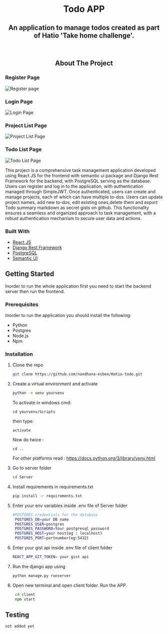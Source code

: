                       
<br/>
<div align="center">

# Todo APP
## An application to manage todos created as part of Hatio 'Take home challenge'.

<br/>

 ## About The Project
 </div>
 
 ### Register Page
![Register page](https://github.com/user-attachments/assets/8e6e85b1-fc06-4cc4-9741-d0866b3c3320)
### Login Page
![Login Page](https://github.com/user-attachments/assets/171011ce-27e5-45d0-9441-0c792a2b20c4)
### Project List Page
![Project List Page](https://github.com/user-attachments/assets/96fd715a-7022-46a3-89d7-a65c38f4e511)

### Todo List Page
![Todo List Page](https://github.com/user-attachments/assets/38d6dd81-cece-4d8f-b624-5503b64e2c2e)





This project is a comprehensive task management application developed using React JS for the frontend with semantic ui package and Django Rest Framework for the backend, with PostgreSQL serving as the database.
Users can register and log in to the application, with authentication managed through SimpleJWT. Once authenticated, users can create and manage projects, each of which can have multiple to-dos. Users can update project names, add new to-dos, edit existing ones,delete them and export Todo summary markdown as secret gists on github. This functionality ensures a seamless and organized approach to task management, with a robust authentication mechanism to secure user data and actions.
 ### Built With

- [React JS](https://react.dev/)
- [Django Rest Framework](https://www.django-rest-framework.org/)
- [PostgreSQL](https://www.postgresql.org)
- [Semantic UI](https://semantic-ui.com/)
 ## Getting Started

Inorder to run the whole application first you need to start the backend server then run the frontend.
 ### Prerequisites

Inorder to run the application you should install the following:
- Python
- Postgres
- Node.js
- Npm
 ### Installation

1. Clone the repo
   ```sh
   git clone https://github.com/nandhana-esbee/Hatio-todo.git
   ```
2. Create a virtual environment and activate
   ```sh
   python -m venv yourvenv
   ```
   To activate in windows cmd:
   ```
   cd yourvenv/Scripts
   ```
   then type:
   ```
   activate
   ```
   Now do twice :
   ```
   cd ..
   ```
   For other platforms read : https://docs.python.org/3/library/venv.html
   
4. Go to server folder
   ```sh
   cd Server
   ```
5. Install requirements in requirements.txt
    ```sh
    pip install -r requirements.txt
    ```
6. Enter your env variables inside .env file of Server folder
   ```sh
   #POSTGRES credentials for the database
    POSTGRES_DB=your DB name
    POSTGRES_USER=postgres
    POSTGRES_PASSWORD=Your postgresql password
    POSTGRES_HOST=your host(eg : localhost)
    POSTGRES_PORT=portnumber(eg:5432)
   ```
7. Enter your gist api inside .env file of client folder
   ```sh
   REACT_APP_GIT_TOKEN= your gist api
   ```

8. Run the django app using
   ```sh
   python manage.py runserver
   ```
9. Open new terminal and open client folder. Run the APP.

   ```sh
    cd client
    npm start
    ```

 ## Testing

   ```sh
   not added yet

   ```
